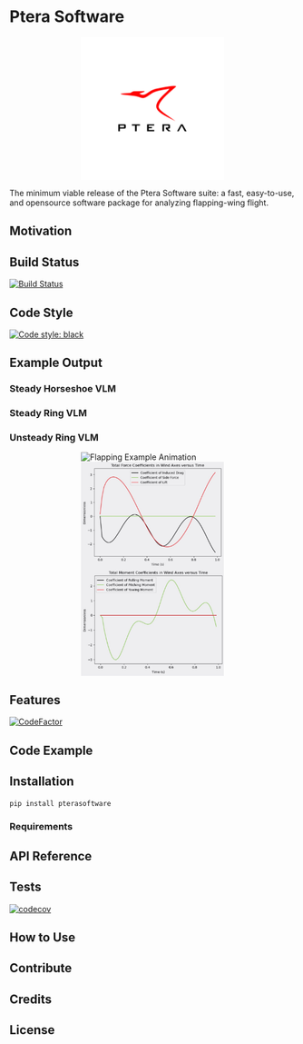 # Ptera Software

<center>
  <img src="docs/PteraSoftwareLogo.jpg" alt="Ptera Software Logo" width="50%" style="display:block;margin-left:auto;margin-right:auto;" />
</center>

The minimum viable release of the Ptera Software suite: a fast, easy-to-use, and opensource software package for analyzing flapping-wing flight.

## Motivation

## Build Status

[![Build Status](https://travis-ci.com/camUrban/PteraSoftware.svg?token=5y8sMbF86xTyULBZ2oZN&branch=master)](https://travis-ci.com/camUrban/PteraSoftware)

## Code Style

[![Code style: black](https://img.shields.io/badge/code%20style-black-000000.svg)](https://github.com/psf/black)

## Example Output

### Steady Horseshoe VLM

### Steady Ring VLM

### Unsteady Ring VLM

<img src="docs/FlappingExample.gif" alt="Flapping Example Animation" width="50%" style="vertical-align:top;display:block;margin-left:auto;margin-right:auto;" />
<img src="docs/FlappingExampleForceOutputs.jpg" alt="Flapping Example Force Outputs" width="50%" style="vertical-align:top;display:block;margin-left:auto;margin-right:auto;" />
<img src="docs/FlappingExampleMomentOutputs.jpg" alt="Flapping Example Moment Outputs" width="50%" style="vertical-align:top;display:block;margin-left:auto;margin-right:auto;" />

## Features

[![CodeFactor](https://www.codefactor.io/repository/github/camurban/pterasoftware/badge?s=4875aaea393d225294fb04c7f190d4a4419188b1)](https://www.codefactor.io/repository/github/camurban/pterasoftware)

## Code Example

## Installation

```pip install pterasoftware```

### Requirements

## API Reference

## Tests

[![codecov](https://codecov.io/gh/camUrban/PteraSoftware/branch/master/graph/badge.svg?token=DON88GF8IC)](https://codecov.io/gh/camUrban/PteraSoftware)

## How to Use

## Contribute

## Credits

## License
